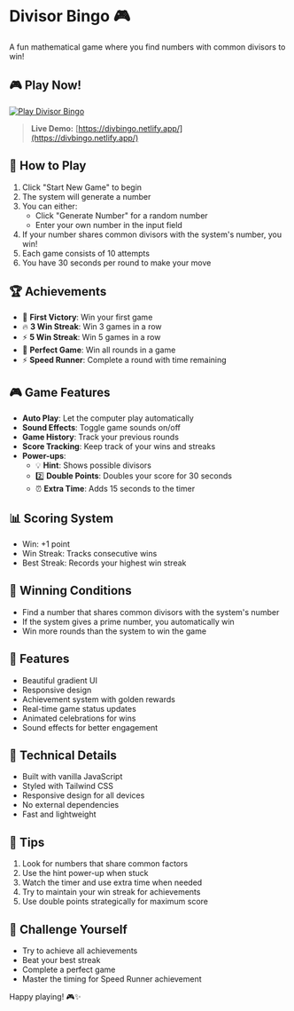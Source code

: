 # Divisor Bingo 🎮

A fun mathematical game where you find numbers with common divisors to win!

## 🎮 Play Now!

[![Play Divisor Bingo](https://img.shields.io/badge/Play%20Now-Divisor%20Bingo-8A2BE2?style=for-the-badge&logo=game-controller)](https://divbingo.netlify.app/)

> **Live Demo:** [https://divbingo.netlify.app/](https://divbingo.netlify.app/)

## 🎯 How to Play

1. Click "Start New Game" to begin
2. The system will generate a number
3. You can either:
   - Click "Generate Number" for a random number
   - Enter your own number in the input field
4. If your number shares common divisors with the system's number, you win!
5. Each game consists of 10 attempts
6. You have 30 seconds per round to make your move

## 🏆 Achievements

- 🌟 **First Victory**: Win your first game
- 🔥 **3 Win Streak**: Win 3 games in a row
- ⚡ **5 Win Streak**: Win 5 games in a row
- 👑 **Perfect Game**: Win all rounds in a game
- ⚡ **Speed Runner**: Complete a round with time remaining

## 🎮 Game Features

- **Auto Play**: Let the computer play automatically
- **Sound Effects**: Toggle game sounds on/off
- **Game History**: Track your previous rounds
- **Score Tracking**: Keep track of your wins and streaks
- **Power-ups**:
  - 💡 **Hint**: Shows possible divisors
  - 2️⃣ **Double Points**: Doubles your score for 30 seconds
  - ⏰ **Extra Time**: Adds 15 seconds to the timer

## 📊 Scoring System

- Win: +1 point
- Win Streak: Tracks consecutive wins
- Best Streak: Records your highest win streak

## 🎯 Winning Conditions

- Find a number that shares common divisors with the system's number
- If the system gives a prime number, you automatically win
- Win more rounds than the system to win the game

## 🎨 Features

- Beautiful gradient UI
- Responsive design
- Achievement system with golden rewards
- Real-time game status updates
- Animated celebrations for wins
- Sound effects for better engagement

## 🔧 Technical Details

- Built with vanilla JavaScript
- Styled with Tailwind CSS
- Responsive design for all devices
- No external dependencies
- Fast and lightweight

## 📝 Tips

1. Look for numbers that share common factors
2. Use the hint power-up when stuck
3. Watch the timer and use extra time when needed
4. Try to maintain your win streak for achievements
5. Use double points strategically for maximum score

## 🎯 Challenge Yourself

- Try to achieve all achievements
- Beat your best streak
- Complete a perfect game
- Master the timing for Speed Runner achievement

Happy playing! 🎮✨ 